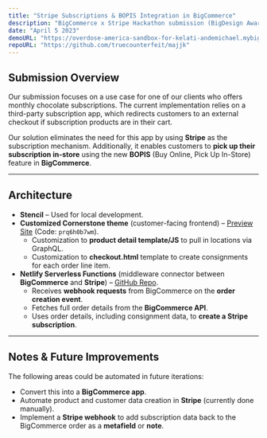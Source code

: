 ```yaml
---
title: "Stripe Subscriptions & BOPIS Integration in BigCommerce"
description: "BigCommerce x Stripe Hackathon submission (BigDesign Award winner)"
date: "April 5 2023"
demoURL: "https://overdose-america-sandbox-for-kelati-andemichael.mybigcommerce.com/"
repoURL: "https://github.com/truecounterfeit/majjk"
---
```


## Submission Overview  

Our submission focuses on a use case for one of our clients who offers monthly chocolate subscriptions. The current implementation relies on a third-party subscription app, which redirects customers to an external checkout if subscription products are in their cart.  

Our solution eliminates the need for this app by using **Stripe** as the subscription mechanism. Additionally, it enables customers to **pick up their subscription in-store** using the new **BOPIS** (Buy Online, Pick Up In-Store) feature in **BigCommerce**.  

---

## Architecture  

- **Stencil** – Used for local development.  
- **Customized Cornerstone theme** (customer-facing frontend) – [Preview Site](https://overdose-america-sandbox-for-kelati-andemichael.mybigcommerce.com/) (Code: `prq6h0b7wm`).  
  - Customization to **product detail template/JS** to pull in locations via GraphQL.  
  - Customization to **checkout.html** template to create consignments for each order line item.  
- **Netlify Serverless Functions** (middleware connector between **BigCommerce** and **Stripe**) – [GitHub Repo](https://github.com/JacksonBey/majjk-netlify).  
  - Receives **webhook requests** from BigCommerce on the **order creation event**.  
  - Fetches full order details from the **BigCommerce API**.  
  - Uses order details, including consignment data, to **create a Stripe subscription**.  

---

## Notes & Future Improvements  

The following areas could be automated in future iterations:  

- Convert this into a **BigCommerce app**.  
- Automate product and customer data creation in **Stripe** (currently done manually).  
- Implement a **Stripe webhook** to add subscription data back to the BigCommerce order as a **metafield** or **note**.  
